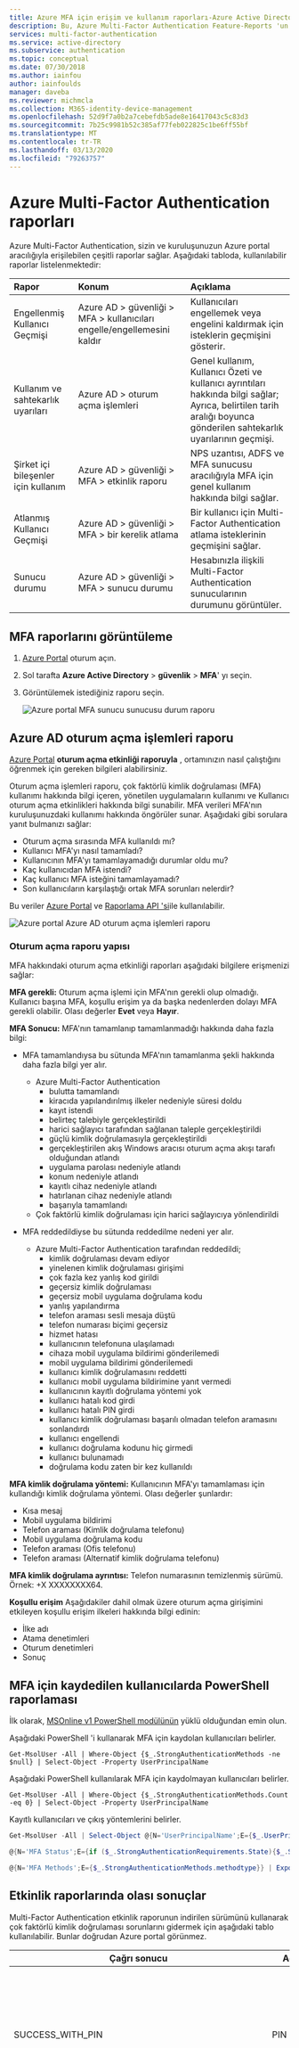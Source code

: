 ```yaml
---
title: Azure MFA için erişim ve kullanım raporları-Azure Active Directory
description: Bu, Azure Multi-Factor Authentication Feature-Reports 'un nasıl kullanılacağını açıklar.
services: multi-factor-authentication
ms.service: active-directory
ms.subservice: authentication
ms.topic: conceptual
ms.date: 07/30/2018
ms.author: iainfou
author: iainfoulds
manager: daveba
ms.reviewer: michmcla
ms.collection: M365-identity-device-management
ms.openlocfilehash: 52d9f7a0b2a7cebefdb5ade8e16417043c5c83d3
ms.sourcegitcommit: 7b25c9981b52c385af77feb022825c1be6ff55bf
ms.translationtype: MT
ms.contentlocale: tr-TR
ms.lasthandoff: 03/13/2020
ms.locfileid: "79263757"
---
```

# <a name="reports-in-azure-multi-factor-authentication"></a>Azure Multi-Factor Authentication raporları

Azure Multi-Factor Authentication, sizin ve kuruluşunuzun Azure portal aracılığıyla erişilebilen çeşitli raporlar sağlar. Aşağıdaki tabloda, kullanılabilir raporlar listelenmektedir:

| Rapor | Konum | Açıklama |
|:--- |:--- |:--- |
| Engellenmiş Kullanıcı Geçmişi | Azure AD > güvenliği > MFA > kullanıcıları engelle/engellemesini kaldır | Kullanıcıları engellemek veya engelini kaldırmak için isteklerin geçmişini gösterir. |
| Kullanım ve sahtekarlık uyarıları | Azure AD > oturum açma işlemleri | Genel kullanım, Kullanıcı Özeti ve kullanıcı ayrıntıları hakkında bilgi sağlar; Ayrıca, belirtilen tarih aralığı boyunca gönderilen sahtekarlık uyarılarının geçmişi. |
| Şirket içi bileşenler için kullanım | Azure AD > güvenliği > MFA > etkinlik raporu | NPS uzantısı, ADFS ve MFA sunucusu aracılığıyla MFA için genel kullanım hakkında bilgi sağlar. |
| Atlanmış Kullanıcı Geçmişi | Azure AD > güvenliği > MFA > bir kerelik atlama | Bir kullanıcı için Multi-Factor Authentication atlama isteklerinin geçmişini sağlar. |
| Sunucu durumu | Azure AD > güvenliği > MFA > sunucu durumu | Hesabınızla ilişkili Multi-Factor Authentication sunucularının durumunu görüntüler. |

## <a name="view-mfa-reports"></a>MFA raporlarını görüntüleme

1. [Azure Portal](https://portal.azure.com) oturum açın.
2. Sol tarafta **Azure Active Directory** > **güvenlik** > **MFA**' yı seçin.
3. Görüntülemek istediğiniz raporu seçin.

   ![Azure portal MFA sunucu sunucusu durum raporu](./media/howto-mfa-reporting/report.png)

## <a name="azure-ad-sign-ins-report"></a>Azure AD oturum açma işlemleri raporu

[Azure Portal](https://portal.azure.com) **oturum açma etkinliği raporuyla** , ortamınızın nasıl çalıştığını öğrenmek için gereken bilgileri alabilirsiniz.

Oturum açma işlemleri raporu, çok faktörlü kimlik doğrulaması (MFA) kullanımı hakkında bilgi içeren, yönetilen uygulamaların kullanımı ve Kullanıcı oturum açma etkinlikleri hakkında bilgi sunabilir. MFA verileri MFA'nın kuruluşunuzdaki kullanımı hakkında öngörüler sunar. Aşağıdaki gibi sorulara yanıt bulmanızı sağlar:

- Oturum açma sırasında MFA kullanıldı mı?
- Kullanıcı MFA'yı nasıl tamamladı?
- Kullanıcının MFA'yı tamamlayamadığı durumlar oldu mu?
- Kaç kullanıcıdan MFA istendi?
- Kaç kullanıcı MFA isteğini tamamlayamadı?
- Son kullanıcıların karşılaştığı ortak MFA sorunları nelerdir?

Bu veriler [Azure Portal](https://portal.azure.com) ve [Raporlama API 'si](../reports-monitoring/concept-reporting-api.md)ile kullanılabilir.

![Azure portal Azure AD oturum açma işlemleri raporu](./media/howto-mfa-reporting/sign-in-report.png)

### <a name="sign-ins-report-structure"></a>Oturum açma raporu yapısı

MFA hakkındaki oturum açma etkinliği raporları aşağıdaki bilgilere erişmenizi sağlar:

**MFA gerekli:** Oturum açma işlemi için MFA'nın gerekli olup olmadığı. Kullanıcı başına MFA, koşullu erişim ya da başka nedenlerden dolayı MFA gerekli olabilir. Olası değerler **Evet** veya **Hayır**.

**MFA Sonucu:** MFA'nın tamamlanıp tamamlanmadığı hakkında daha fazla bilgi:

- MFA tamamlandıysa bu sütunda MFA'nın tamamlanma şekli hakkında daha fazla bilgi yer alır.
   - Azure Multi-Factor Authentication
      - bulutta tamamlandı
      - kiracıda yapılandırılmış ilkeler nedeniyle süresi doldu
      - kayıt istendi
      - belirteç talebiyle gerçekleştirildi
      - harici sağlayıcı tarafından sağlanan taleple gerçekleştirildi
      - güçlü kimlik doğrulamasıyla gerçekleştirildi
      - gerçekleştirilen akış Windows aracısı oturum açma akışı tarafı olduğundan atlandı
      - uygulama parolası nedeniyle atlandı
      - konum nedeniyle atlandı
      - kayıtlı cihaz nedeniyle atlandı
      - hatırlanan cihaz nedeniyle atlandı
      - başarıyla tamamlandı
   - Çok faktörlü kimlik doğrulaması için harici sağlayıcıya yönlendirildi

- MFA reddedildiyse bu sütunda reddedilme nedeni yer alır.
   - Azure Multi-Factor Authentication tarafından reddedildi;
      - kimlik doğrulaması devam ediyor
      - yinelenen kimlik doğrulaması girişimi
      - çok fazla kez yanlış kod girildi
      - geçersiz kimlik doğrulaması
      - geçersiz mobil uygulama doğrulama kodu
      - yanlış yapılandırma
      - telefon araması sesli mesaja düştü
      - telefon numarası biçimi geçersiz
      - hizmet hatası
      - kullanıcının telefonuna ulaşılamadı
      - cihaza mobil uygulama bildirimi gönderilemedi
      - mobil uygulama bildirimi gönderilemedi
      - kullanıcı kimlik doğrulamasını reddetti
      - kullanıcı mobil uygulama bildirimine yanıt vermedi
      - kullanıcının kayıtlı doğrulama yöntemi yok
      - kullanıcı hatalı kod girdi
      - kullanıcı hatalı PIN girdi
      - kullanıcı kimlik doğrulaması başarılı olmadan telefon aramasını sonlandırdı
      - kullanıcı engellendi
      - kullanıcı doğrulama kodunu hiç girmedi
      - kullanıcı bulunamadı
      - doğrulama kodu zaten bir kez kullanıldı

**MFA kimlik doğrulama yöntemi:** Kullanıcının MFA'yı tamamlaması için kullandığı kimlik doğrulama yöntemi. Olası değerler şunlardır:

- Kısa mesaj
- Mobil uygulama bildirimi
- Telefon araması (Kimlik doğrulama telefonu)
- Mobil uygulama doğrulama kodu
- Telefon araması (Ofis telefonu)
- Telefon araması (Alternatif kimlik doğrulama telefonu)

**MFA kimlik doğrulama ayrıntısı:** Telefon numarasının temizlenmiş sürümü. Örnek: +X XXXXXXXX64.

**Koşullu erişim** Aşağıdakiler dahil olmak üzere oturum açma girişimini etkileyen koşullu erişim ilkeleri hakkında bilgi edinin:

- İlke adı
- Atama denetimleri
- Oturum denetimleri
- Sonuç

## <a name="powershell-reporting-on-users-registered-for-mfa"></a>MFA için kaydedilen kullanıcılarda PowerShell raporlaması

İlk olarak, [MSOnline v1 PowerShell modülünün](https://docs.microsoft.com/powershell/azure/active-directory/overview?view=azureadps-1.0) yüklü olduğundan emin olun.

Aşağıdaki PowerShell 'i kullanarak MFA için kaydolan kullanıcıları belirler.

```Get-MsolUser -All | Where-Object {$_.StrongAuthenticationMethods -ne $null} | Select-Object -Property UserPrincipalName```

Aşağıdaki PowerShell kullanılarak MFA için kaydolmayan kullanıcıları belirler.

```Get-MsolUser -All | Where-Object {$_.StrongAuthenticationMethods.Count -eq 0} | Select-Object -Property UserPrincipalName```

Kayıtlı kullanıcıları ve çıkış yöntemlerini belirler. 

```PowerShell
Get-MsolUser -All | Select-Object @{N='UserPrincipalName';E={$_.UserPrincipalName}},

@{N='MFA Status';E={if ($_.StrongAuthenticationRequirements.State){$_.StrongAuthenticationRequirements.State} else {"Disabled"}}},

@{N='MFA Methods';E={$_.StrongAuthenticationMethods.methodtype}} | Export-Csv -Path c:\MFA_Report.csv -NoTypeInformation
```

## <a name="possible-results-in-activity-reports"></a>Etkinlik raporlarında olası sonuçlar

Multi-Factor Authentication etkinlik raporunun indirilen sürümünü kullanarak çok faktörlü kimlik doğrulaması sorunlarını gidermek için aşağıdaki tablo kullanılabilir. Bunlar doğrudan Azure portal görünmez.

| Çağrı sonucu | Açıklama | Geniş açıklama |
| --- | --- | --- |
| SUCCESS_WITH_PIN | PIN Girildi | Kullanıcı bir PIN girdi.  Kimlik doğrulaması başarılı olursa, doğru PIN 'ı girirler.  Kimlik doğrulaması reddedilirse, yanlış bir PIN girirler veya Kullanıcı standart moda ayarlanır. |
| SUCCESS_NO_PIN | Yalnızca # girildi | Kullanıcı PIN moduna ayarlanmışsa ve kimlik doğrulaması reddedilirse, bu, kullanıcının PIN 'ini girmediği ve yalnızca # olarak girdiği anlamına gelir.  Kullanıcı standart moda ayarlanmışsa ve kimlik doğrulaması başarılı olursa, Kullanıcı yalnızca standart modda yapılacak doğru şey olan # değeri olarak girilen bu anlamına gelir. |
| SUCCESS_WITH_PIN_BUT_TIMEOUT | Girişten Sonra # Tuşuna Basılmadı | # Girilmediğinden Kullanıcı hiçbir DTMF almadı.  Girişin tamamlandığını belirten # girilmediği takdirde girilen diğer basamaklar gönderilmez. |
|SUCCESS_NO_PIN_BUT_TIMEOUT | Telefon Girişi Yok - Zaman Aşımı | Çağrı Yanıtlandı, ancak yanıt yoktu.  Bu genellikle çağrının sesli posta tarafından çekildiğini gösterir. |
| SUCCESS_PIN_EXPIRED | PIN Kullanım Süresi Doldu ve Değiştirilmedi | Kullanıcının PIN 'inin kullanım zaman aşımına uğradı ve bunu değiştirmesi istenir, ancak PIN değişikliği başarıyla tamamlanamadı. |
| SUCCESS_USED_CACHE | Kullanılan Önbellek | Yapılandırılmış önbellek zaman diliminde aynı Kullanıcı adı için önceki başarılı bir kimlik doğrulama işlemi olduğundan, kimlik doğrulama Multi-Factor Authentication çağrısı olmadan başarılı oldu. |
| SUCCESS_BYPASSED_AUTH | Atlanan Kimlik Doğrulaması | Kimlik doğrulaması, Kullanıcı için tek seferlik bir geçiş başlatıldı kullanılarak başarılı oldu.  Atlama hakkında daha fazla bilgi için Atlanan Kullanıcı Geçmişi raporuna bakın. |
| SUCCESS_USED_IP_BASED_CACHE | Kullanılan IP tabanlı önbellek | Yapılandırılan önbellek zaman diliminde aynı Kullanıcı adı, kimlik doğrulama türü, uygulama adı ve IP için bir önceki başarılı kimlik doğrulama işlemi başarısız olduğundan kimlik doğrulaması Multi-Factor Authentication çağrısı olmadan başarılı oldu. |
| SUCCESS_USED_APP_BASED_CACHE | Kullanılan uygulama tabanlı önbellek | Aynı Kullanıcı adı, kimlik doğrulama türü ve yapılandırılmış önbellek zaman çerçevesi içinde uygulama adı için önceki başarılı kimlik doğrulamasından bu yana kimlik doğrulaması Multi-Factor Authentication çağrısı olmadan başarılı oldu. |
| SUCCESS_INVALID_INPUT | Geçersiz Telefon Girişi | Telefondan gönderilen yanıt geçerli değil.  Bu, bir faks makinesinden veya modemden olabilir veya Kullanıcı PIN 'inin bir parçası olarak * girmiş olabilir. |
| SUCCESS_USER_BLOCKED | Kullanıcı Engellendi | Kullanıcının telefon numarası engellendi.  Engellenen bir sayı, kimlik doğrulama araması sırasında veya Azure portal kullanan bir yönetici tarafından Kullanıcı tarafından başlatılabilir. <br> Note: Engellenen sayı ayrıca bir sahtekarlık uyarısında bir ürünüdür. |
| SUCCESS_SMS_AUTHENTICATED | SMS Mesajı Kimliği Doğrulandı | İki yönlü test iletisi için Kullanıcı, bir kerelik geçiş kodu (OTP) veya OTP + PIN ile doğru şekilde yanıt verdi. |
| SUCCESS_SMS_SENT | SMS Mesajı Gönderildi | Kısa mesaj için, tek seferlik geçiş kodu (OTP) içeren kısa mesaj başarıyla gönderildi.  Kullanıcı, kimlik doğrulamasını gerçekleştirmek için uygulamada OTP veya OTP + PIN 'ini girer. |
| SUCCESS_PHONE_APP_AUTHENTICATED | Mobil Uygulama Kimliği Doğrulandı | Kullanıcı, mobil uygulama aracılığıyla kimliği başarıyla doğrulandı. |
| SUCCESS_OATH_CODE_PENDING | OATH Kodu Beklemede | Kullanıcıdan OATH kodu istendi, ancak yanıt vermedi. |
| SUCCESS_OATH_CODE_VERIFIED | OATH Kodu Doğrulandı | Kullanıcı istendiğinde geçerli bir OATH kodu girdiniz. |
| SUCCESS_FALLBACK_OATH_CODE_VERIFIED | Geri Dönüş OATH Kodu Doğrulandı | Kullanıcı, birincil Multi-Factor Authentication yöntemi kullanılarak kimlik doğrulamasını reddetti ve ardından geri dönüş için geçerli bir OATH kodu sağladı. |
| SUCCESS_FALLBACK_SECURITY_QUESTIONS_ANSWERED | Geri Dönüş Güvenlik Soruları Yanıtlandı | Kullanıcı, birincil Multi-Factor Authentication yöntemi kullanılarak kimlik doğrulamasını reddetti ve sonra geri dönüş için güvenlik sorularını doğru bir şekilde yanıtladı. |
| FAILED_PHONE_BUSY | Kimlik Doğrulaması Zaten Devam Ediyor | Multi-Factor Authentication, bu kullanıcı için bir kimlik doğrulamasını zaten işliyor.  Bu, genellikle aynı oturum açma sırasında birden fazla kimlik doğrulama isteği gönderen RADIUS istemcilerinden kaynaklanır. |
| CONFIG_ISSUE | Telefona Ulaşılamıyor | Çağrı denendi, ancak yerleştirimedi ya da yanıtlanmadı.  Bu, meşgul sinyali, Hızlı meşgul sinyali (bağlantısı kesik), Üçlü tonlar (artık hizmette olmayan numara), çalan sırada zaman aşımına uğradığını içerir, vb. |
| FAILED_INVALID_PHONENUMBER | Geçersiz Telefon Numarası Biçimi | Telefon numarası geçersiz bir biçime sahip.  Telefon numaraları sayısal olmalıdır ve ülke kodu + 1 (Birleşik Devletler & Kanada) için 10 basamak olmalıdır. |
| FAILED_USER_HUNGUP_ON_US | Kullanıcı Telefonu Kapattı | Kullanıcı telefonu yanıtladı, ancak herhangi bir düğmeye basmadan askıda kalmaz. |
| FAILED_INVALID_EXTENSION | Geçersiz Dahili Hat. | Uzantı geçersiz karakterler içeriyor.  Yalnızca rakamlar, virgüller, * ve # kullanılabilir.  Bir @ öneki de kullanılabilir. |
| FAILED_FRAUD_CODE_ENTERED | Sahtekarlık Kodu Girildi | Çağrı sırasında sahtekarlık raporlamak için tercih edilen Kullanıcı, reddedilen bir kimlik doğrulaması ve engellenen telefon numarası ile sonuçlanır.| 
| FAILED_SERVER_ERROR | Arama Yapılamıyor | Multi-Factor Authentication hizmeti çağrıyı yerleştiremedi. |
| FAILED_SMS_NOT_SENT | SMS Mesajı Gönderilemedi | SMS mesajı gönderilemedi.  Kimlik doğrulaması reddedildi. |
| FAILED_SMS_OTP_INCORRECT | SMS Mesajı OTP Yanlış | Kullanıcı, aldığı SMS iletisinden yanlış bir kerelik geçiş kodu (OTP) girmiştir.  Kimlik doğrulaması reddedildi. |
| FAILED_SMS_OTP_PIN_INCORRECT | SMS Mesajı OTP + PIN Yanlış | Kullanıcı yanlış bir kerelik geçiş kodu (OTP) ve/veya yanlış Kullanıcı PIN kodu girdiniz.  Kimlik doğrulaması reddedildi. |
| FAILED_SMS_MAX_OTP_RETRY_REACHED | Maksimum SMS Iletisi OTP denemesi aşıldı | Kullanıcı, en fazla bir kerelik geçiş kodu (OTP) denemesi sayısını aşmış. |
| FAILED_PHONE_APP_DENIED | Mobil Uygulama Reddedildi | Kullanıcı, Reddet düğmesine basarak mobil uygulamadaki kimlik doğrulamasını reddetti. |
| FAILED_PHONE_APP_INVALID_PIN | Mobil Uygulama Geçersiz PIN | Kullanıcı, mobil uygulamada kimlik doğrulanırken geçersiz bir PIN girdiniz. |
| FAILED_PHONE_APP_PIN_NOT_CHANGED | Mobil Uygulama PIN Değiştirilmedi | Kullanıcı, mobil uygulamadaki gerekli PIN değişikliğini başarıyla tamamlayamadı. |
| FAILED_FRAUD_REPORTED | Sahtekarlık Bildirildi | Kullanıcı, mobil uygulamada sahtekarlık bildirdi. |
| FAILED_PHONE_APP_NO_RESPONSE | Mobil Uygulama Yanıt Yok | Kullanıcı mobil uygulama kimlik doğrulama isteğine yanıt vermedi. |
| FAILED_PHONE_APP_ALL_DEVICES_BLOCKED | Mobil Uygulama Tüm Cihazlar Engellenmiş | Bu kullanıcıya yönelik mobil uygulama cihazları artık bildirimlere yanıt vermiyor ve engellendi. |
| FAILED_PHONE_APP_NOTIFICATION_FAILED | Mobil Uygulama Bildirimi Başarısız | Kullanıcının cihazında mobil uygulamaya bildirim gönderilmeye çalışılırken bir hata oluştu. |
| FAILED_PHONE_APP_INVALID_RESULT | Mobil Uygulama Geçersiz Sonuç | Mobil uygulama geçersiz bir sonuç döndürdü. |
| FAILED_OATH_CODE_INCORRECT | OATH Kodu Yanlış | Kullanıcı yanlış bir OATH kodu girdiniz.  Kimlik doğrulaması reddedildi. |
| FAILED_OATH_CODE_PIN_INCORRECT | OATH kodu + PIN yanlış | Kullanıcı yanlış bir OATH kodu ve/veya yanlış Kullanıcı PIN kodu girdiniz.  Kimlik doğrulaması reddedildi. |
| FAILED_OATH_CODE_DUPLICATE | Yinelenen OATH Kodu | Kullanıcı daha önce kullanılan bir OATH kodu girdiniz.  Kimlik doğrulaması reddedildi. |
| FAILED_OATH_CODE_OLD | OATH kodu güncel değil | Kullanıcı daha önce kullanılan OATH kodundan önce gelen bir OATH kodu girdiniz.  Kimlik doğrulaması reddedildi. |
| FAILED_OATH_TOKEN_TIMEOUT | OATH kodu sonuç zaman aşımı | Kullanıcının OATH kodunu girmesi çok uzun sürdü ve Multi-Factor Authentication denemesi zaten zaman aşımına uğradı. |
| FAILED_SECURITY_QUESTIONS_TIMEOUT | Güvenlik soruları sonuç zaman aşımı | Kullanıcının güvenlik sorularına yanıt girmesi çok uzun sürdü ve Multi-Factor Authentication denemesi zaten zaman aşımına uğradı. |
| FAILED_AUTH_RESULT_TIMEOUT | Kimlik doğrulama sonucu zaman aşımı | Kullanıcının Multi-Factor Authentication denemesini tamamlaması çok uzun sürdü. |
| FAILED_AUTHENTICATION_THROTTLED | Kimlik doğrulaması kısıtlandı | Multi-Factor Authentication denemesi, hizmet tarafından kısıtlandı. |

## <a name="next-steps"></a>Sonraki adımlar

* [SSPR ve MFA kullanımı ve öngörüleri raporlama](howto-authentication-methods-usage-insights.md)
* [Kullanıcılar için](../user-help/multi-factor-authentication-end-user.md)
* [Nereden dağıtılır](concept-mfa-whichversion.md)
